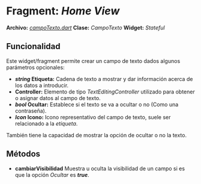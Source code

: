 # Fragment: *Home View*
**Archivo:**  [*campoTexto.dart*]()
**Clase:**  *CampoTexto*
**Widget:** *Stateful*
## Funcionalidad
Este widget/fragment permite crear un campo de texto dados algunos parámetros opcionales:

 - ***string* Etiqueta:** Cadena de texto a mostrar y dar información acerca de los datos a introducir.
 - **Controller:** Elemento de tipo *TextEditingController* utilizado para obtener o asignar datos al campo de texto.
 - ***bool* Ocultar:** Establece si el texto se va a ocultar o no (Como una contraseña). 
 - ***Icon* Icono:** Icono representativo del campo de texto, suele ser relacionado a la *etiqueta*.

También tiene la capacidad de mostrar la opción de ocultar o no la texto.
## Métodos
- **cambiarVisibilidad**
Muestra u oculta la visibilidad de un campo si es que la opción *Ocultar* es ***true***.


<!--stackedit_data:
eyJoaXN0b3J5IjpbLTE1MzM4ODc5NjVdfQ==
-->
